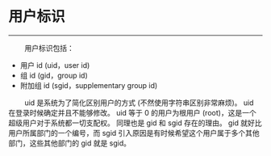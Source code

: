 # 用户标识
***

&emsp;&emsp;
用户标识包括：

+ 用户 id (uid，user id)
+ 组 id (gid，group id)
+ 附加组 id (sgid，supplementary group id)

&emsp;&emsp;
uid 是系统为了简化区别用户的方式 (不然使用字符串区别非常麻烦)。
uid 在登录时候确定并且不能够修改。
uid 等于 0 的用户为根用户 (root)，这是一个超级用户对于系统都一切支配权。
同理也是 gid 和 sgid 存在的理由。
gid 就好比用户所属部门的一个编号，而 sgid 引入原因是有时候希望这个用户属于多个其他部门，这些其他部门的 gid 就是 sgid。